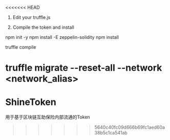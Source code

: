 <<<<<<< HEAD
1. Edit your truffle.js

2. Compile the token and install

  npm init -y
  npm install -E zeppelin-solidity
  npm install
  
  truffle compile
  
  truffle migrate --reset-all --network <network_alias>
=======
# ShineToken
用于基于区块链互助保险内部流通的Token
>>>>>>> 5640c40fc09d666b69fc1aed60a38b5c1ca541ab
